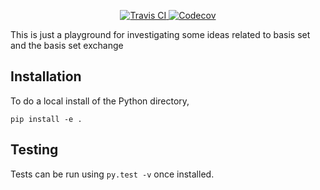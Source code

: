 <p align="center">
<a href="https://travis-ci.org/bennybp/bse-scratch">
  <img src="https://travis-ci.org/bennybp/bse-scratch.svg?branch=master" alt="Travis CI"/>
</a>
<a href="https://codecov.io/gh/bennybp/bse-scratch">
  <img src="https://codecov.io/gh/bennybp/bse-scratch/branch/master/graph/badge.svg" alt="Codecov" />

</a>
</p>

This is just a playground for investigating some
ideas related to basis set and the basis set exchange

## Installation
To do a local install of the Python directory,
```
pip install -e .
```

## Testing
Tests can be run using `py.test -v` once installed.
